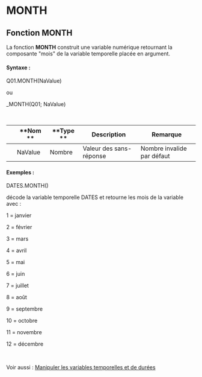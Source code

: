 # MONTH

## Fonction MONTH

La fonction **MONTH** construit une variable numérique retournant la composante "mois" de la variable temporelle placée en argument.

#### Syntaxe :&nbsp;

Q01.MONTH(NaValue)

ou

\_MONTH(Q01; NaValue)

&nbsp;

| &nbsp; | **Nom ** | **Type ** | **Description** | **Remarque** |
| --- | --- | --- | --- | --- |
| &nbsp; | NaValue | Nombre | Valeur des sans-réponse | Nombre invalide par défaut |


#### Exemples :

DATES.MONTH()

décode la variable temporelle DATES et retourne les mois de la variable avec :

&#49; = janvier

&#50; = février

&#51; = mars

&#52; = avril

&#53; = mai

&#54; = juin

&#55; = juillet

&#56; = août

&#57; = septembre

&#49;0 = octobre

&#49;1 = novembre

&#49;2 = décembre

&nbsp;

Voir aussi : [Manipuler les variables temporelles et de durées](<Manipulerlesvariablestemporelle1.md>)
